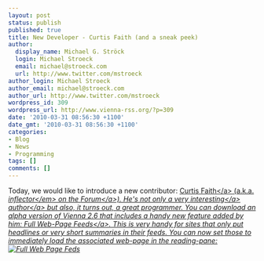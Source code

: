 ```yaml
---
layout: post
status: publish
published: true
title: New Developer - Curtis Faith (and a sneak peek)
author:
  display_name: Michael G. Ströck
  login: Michael Stroeck
  email: michael@stroeck.com
  url: http://www.twitter.com/mstroeck
author_login: Michael Stroeck
author_email: michael@stroeck.com
author_url: http://www.twitter.com/mstroeck
wordpress_id: 309
wordpress_url: http://www.vienna-rss.org/?p=309
date: '2010-03-31 08:56:30 +1100'
date_gmt: '2010-03-31 08:56:30 +1100'
categories:
- Blog
- News
- Programming
tags: []
comments: []
---
```

<p>Today, we would like to introduce a new contributor: <a href="http:&#47;&#47;www.curtisfaith.com&#47;">Curtis Faith<&#47;a> (a.k.a. <em>inflector<&#47;em> on the <a href="http:&#47;&#47;forums.cocoaforge.com&#47;viewforum.php?f=18">Forum<&#47;a>). He's not only a very <a href="http:&#47;&#47;www.amazon.com&#47;gp&#47;product&#47;0137047681?ie=UTF8&tag=curtisfaith-20&linkCode=as2&camp=1789&creative=9325&creativeASIN=0137047681">interesting<&#47;a> <a href="http:&#47;&#47;www.amazon.com&#47;gp&#47;product&#47;007148664X?ie=UTF8&tag=curtisfaith-20&linkCode=as2&camp=1789&creative=9325&creativeASIN=007148664X">author<&#47;a> but also, it turns out, a great programmer. You can download an alpha version of Vienna 2.6 that includes a handy new feature added by him:<a href="http:&#47;&#47;forums.cocoaforge.com&#47;viewtopic.php?f=18&t=22029"> Full Web-Page Feeds<&#47;a>. This is very handy for sites that only put headlines or very short summaries in their feeds. You can now set those to immediately load the associated web-page in the reading-pane:<br />
<img src="http:&#47;&#47;www.vienna-rss.org&#47;img&#47;fwpf.png" alt="Full Web Page Feds"></p>

